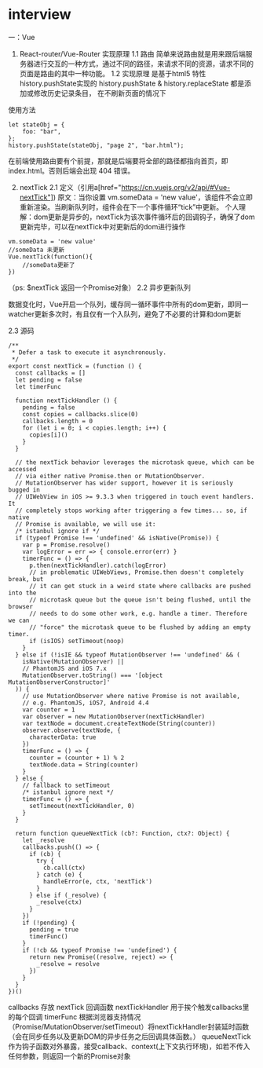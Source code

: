 # interview
一：Vue
1. React-router/Vue-Router  实现原理
1.1 路由
简单来说路由就是用来跟后端服务器进行交互的一种方式，通过不同的路径，来请求不同的资源，请求不同的页面是路由的其中一种功能。
1.2 实现原理
是基于html5 特性 history.pushState实现的
history.pushState & history.replaceState 都是添加或修改历史记录条目，
在不刷新页面的情况下

使用方法
```
let stateObj = {
    foo: "bar",
};
history.pushState(stateObj, "page 2", "bar.html");

```
在前端使用路由要有个前提，那就是后端要将全部的路径都指向首页，即 index.html。否则后端会出现 404 错误。

2. nextTick
2.1 定义（引用a[href="https://cn.vuejs.org/v2/api/#Vue-nextTick"])
原文：当你设置 vm.someData = 'new value'，该组件不会立即重新渲染。当刷新队列时，组件会在下一个事件循环“tick”中更新。
个人理解：dom更新是异步的，nextTick为该次事件循环后的回调钩子，确保了dom更新完毕，可以在nextTick中对更新后的dom进行操作
```
vm.someData = 'new value'
//someData 未更新
Vue.nextTick(function(){
    //someData更新了
})
```
（ps: $nextTick 返回一个Promise对象）
2.2 异步更新队列

数据变化时，Vue开启一个队列，缓存同一循环事件中所有的dom更新，即同一watcher更新多次时，有且仅有一个入队列，避免了不必要的计算和dom更新

2.3 源码
```
/**
 * Defer a task to execute it asynchronously.
 */
export const nextTick = (function () {
  const callbacks = []
  let pending = false
  let timerFunc

  function nextTickHandler () {
    pending = false
    const copies = callbacks.slice(0)
    callbacks.length = 0
    for (let i = 0; i < copies.length; i++) {
      copies[i]()
    }
  }

  // the nextTick behavior leverages the microtask queue, which can be accessed
  // via either native Promise.then or MutationObserver.
  // MutationObserver has wider support, however it is seriously bugged in
  // UIWebView in iOS >= 9.3.3 when triggered in touch event handlers. It
  // completely stops working after triggering a few times... so, if native
  // Promise is available, we will use it:
  /* istanbul ignore if */
  if (typeof Promise !== 'undefined' && isNative(Promise)) {
    var p = Promise.resolve()
    var logError = err => { console.error(err) }
    timerFunc = () => {
      p.then(nextTickHandler).catch(logError)
      // in problematic UIWebViews, Promise.then doesn't completely break, but
      // it can get stuck in a weird state where callbacks are pushed into the
      // microtask queue but the queue isn't being flushed, until the browser
      // needs to do some other work, e.g. handle a timer. Therefore we can
      // "force" the microtask queue to be flushed by adding an empty timer.
      if (isIOS) setTimeout(noop)
    }
  } else if (!isIE && typeof MutationObserver !== 'undefined' && (
    isNative(MutationObserver) ||
    // PhantomJS and iOS 7.x
    MutationObserver.toString() === '[object MutationObserverConstructor]'
  )) {
    // use MutationObserver where native Promise is not available,
    // e.g. PhantomJS, iOS7, Android 4.4
    var counter = 1
    var observer = new MutationObserver(nextTickHandler)
    var textNode = document.createTextNode(String(counter))
    observer.observe(textNode, {
      characterData: true
    })
    timerFunc = () => {
      counter = (counter + 1) % 2
      textNode.data = String(counter)
    }
  } else {
    // fallback to setTimeout
    /* istanbul ignore next */
    timerFunc = () => {
      setTimeout(nextTickHandler, 0)
    }
  }

  return function queueNextTick (cb?: Function, ctx?: Object) {
    let _resolve
    callbacks.push(() => {
      if (cb) {
        try {
          cb.call(ctx)
        } catch (e) {
          handleError(e, ctx, 'nextTick')
        }
      } else if (_resolve) {
        _resolve(ctx)
      }
    })
    if (!pending) {
      pending = true
      timerFunc()
    }
    if (!cb && typeof Promise !== 'undefined') {
      return new Promise((resolve, reject) => {
        _resolve = resolve
      })
    }
  }
})()
```
callbacks 存放 nextTick 回调函数
nextTickHandler 用于挨个触发callbacks里的每个回调
timerFunc 根据浏览器支持情况（Promise/MutationObserver/setTimeout）将nextTickHandler封装延时函数（会在同步任务以及更新DOM的异步任务之后回调具体函数。）
queueNextTick 作为钩子函数对外暴露，接受callback、context(上下文执行环境)，如若不传入任何参数，则返回一个新的Promise对象



